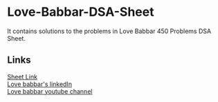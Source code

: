 # Love-Babbar-DSA-Sheet
It contains solutions to the problems in Love Babbar 450 Problems DSA Sheet.

## Links <br/>
[Sheet Link](https://drive.google.com/file/d/1FMdN_OCfOI0iAeDlqswCiC2DZzD4nPsb/view) <br/> 
[Love babbar's linkedIn](https://www.linkedin.com/in/love-babbar-38ab2887/) <br/> 
[Love babbar youtube channel](https://www.youtube.com/c/LoveBabbar1/featured) <br/> 

